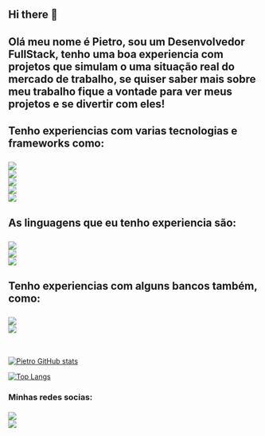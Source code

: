 ## Hi there 👋

<h2>Olá meu nome é Pietro, sou um Desenvolvedor FullStack, tenho uma boa experiencia com projetos que simulam o uma situação real do mercado de trabalho, se quiser saber mais sobre meu trabalho fique a vontade para ver meus projetos e se divertir com eles! <h2/>
<h2> Tenho experiencias com varias tecnologias e frameworks como:
<br/>
<br/>
<img src="https://img.shields.io/badge/HTML5-E34F26?style=for-the-badge&logo=html5&logoColor=white"/>
<br/>
<img src="https://img.shields.io/badge/CSS3-1572B6?style=for-the-badge&logo=css3&logoColor=white"/>
<br/>
<img src="https://img.shields.io/badge/React-20232A?style=for-the-badge&logo=react&logoColor=61DAFB"/>
<br>
<img src = "https://img.shields.io/badge/styled--components-DB7093?style=for-the-badge&logo=styled-components&logoColor=white"/>
<br/>
<img src="https://img.shields.io/badge/Express.js-404D59?style=for-the-badge"/>
</h2>
<h2> As linguagens que eu tenho experiencia são:
<br/>
<br/>
<img src="https://img.shields.io/badge/JavaScript-F7DF1E?style=for-the-badge&logo=javascript&logoColor=black"/>
<br/>
<img src= "https://img.shields.io/badge/TypeScript-007ACC?style=for-the-badge&logo=typescript&logoColor=white"/>
<br/>
<img src="https://img.shields.io/badge/Node.js-43853D?style=for-the-badge&logo=node.js&logoColor=white"/>
</h2>

<h2> Tenho experiencias com alguns bancos também, como:
<br/>
<br/>
<img src="https://img.shields.io/badge/MongoDB-4EA94B?style=for-the-badge&logo=mongodb&logoColor=white"/>
<br/>
<img src = "https://img.shields.io/badge/PostgreSQL-316192?style=for-the-badge&logo=postgresql&logoColor=white"/>
</h2>
<br/>

[![Pietro GitHub stats](https://github-readme-stats.vercel.app/api?username=PietroMinto&show_icons=true&theme=dracula)](https://github.com/anuraghazra/github-readme-stats)

[![Top Langs](https://github-readme-stats.vercel.app/api/top-langs/?username=PietroMinto&layout=compact)](https://github.com/anuraghazra/github-readme-stats)

<h3>Minhas redes socias:
  <br/>
  <br/>
<a href="https://www.instagram.com/pietro_f_minto/">
<img src="https://img.shields.io/badge/Instagram-E4405F?style=for-the-badge&logo=instagram&logoColor=white"/>
</a>
<br/>
<a href="https://www.linkedin.com/in/pietro-minto-5016902b6/">
<img src="https://img.shields.io/badge/LinkedIn-0077B5?style=for-the-badge&logo=linkedin&logoColor=white"/>
</a>
</h3>
